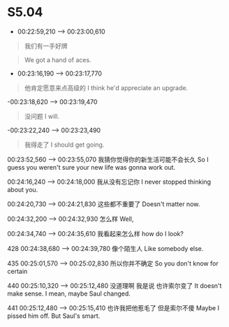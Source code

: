 # S5.04

- 00:22:59,210 --> 00:23:00,610
>我们有一手好牌

>We got a hand of aces.


- 00:23:16,190 --> 00:23:17,770
>他肯定愿意来点高级的
I think he'd appreciate an upgrade.

-00:23:18,620 --> 00:23:19,470
>没问题
I will.

-00:23:22,240 --> 00:23:23,490
>我得走了
I should get going.

00:23:52,560 --> 00:23:55,070
我猜你觉得你的新生活可能不会长久
So I guess you weren't sure your new life was gonna work out.

00:24:16,240 --> 00:24:18,000
我从没有忘记你
I never stopped thinking about you.

00:24:20,730 --> 00:24:21,830
这些都不重要了
Doesn't matter now.

00:24:32,200 --> 00:24:32,930
怎么样
Well,

00:24:34,740 --> 00:24:35,610
我看起来怎么样
how do I look?

428
00:24:38,680 --> 00:24:39,780
像个陌生人
Like somebody else.

435
00:25:01,570 --> 00:25:02,830
所以你并不确定
So you don't know for certain

440
00:25:10,320 --> 00:25:12,480
没道理啊  我是说  也许索尔变了
It doesn't make sense. I mean, maybe Saul changed.

441
00:25:12,480 --> 00:25:15,410
也许我把他惹毛了  但是索尔不傻
Maybe I pissed him off. But Saul's smart.

